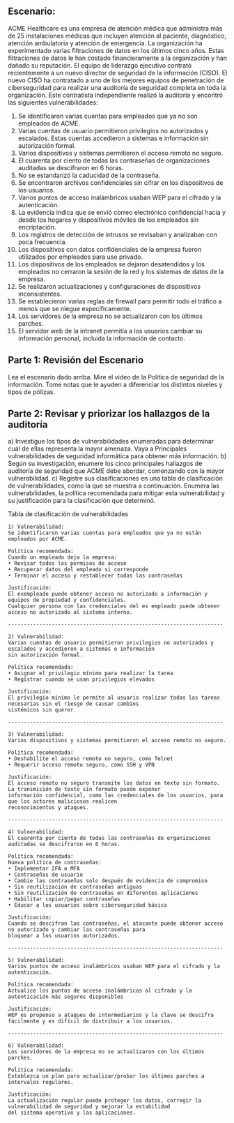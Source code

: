 ## Escenario:

ACME Healthcare es una empresa de atención médica que administra más de 25 instalaciones médicas que incluyen atención 
al paciente, diagnóstico, atención ambulatoria y atención de emergencia. La organización ha experimentado varias 
filtraciones de datos en los últimos cinco años. Estas filtraciones de datos le han costado financieramente a la 
organización y han dañado su reputación.
El equipo de liderazgo ejecutivo contrató recientemente a un nuevo director de seguridad de la información (CISO). El
nuevo CISO ha contratado a uno de los mejores equipos de penetración de ciberseguridad para realizar una auditoría de 
seguridad completa en toda la organización. Este contratista independiente realizó la auditoría y encontró las 
siguientes vulnerabilidades:

1) Se identificaron varias cuentas para empleados que ya no son empleados de ACME.
2) Varias cuentas de usuario permitieron privilegios no autorizados y escalados. Estas cuentas accedieron a sistemas e 
información sin autorización formal.
3) Varios dispositivos y sistemas permitieron el acceso remoto no seguro.
4) El cuarenta por ciento de todas las contraseñas de organizaciones auditadas se descifraron en 6 horas.
5) No se estandarizó la caducidad de la contraseña.
6) Se encontraron archivos confidenciales sin cifrar en los dispositivos de los usuarios.
7) Varios puntos de acceso inalámbricos usaban WEP para el cifrado y la autenticación.
8) La evidencia indica que se envió correo electrónico confidencial hacia y desde los hogares y dispositivos móviles de
los empleados sin encriptación.
9) Los registros de detección de intrusos se revisaban y analizaban con poca frecuencia.
10) Los dispositivos con datos confidenciales de la empresa fueron utilizados por empleados para uso privado.
11) Los dispositivos de los empleados se dejaron desatendidos y los empleados no cerraron la sesión de la red y los 
sistemas de datos de la empresa.
12) Se realizaron actualizaciones y configuraciones de dispositivos inconsistentes.
13) Se establecieron varias reglas de firewall para permitir todo el tráfico a menos que se niegue específicamente.
14) Los servidores de la empresa no se actualizaron con los últimos parches.
15) El servidor web de la intranet permitía a los usuarios cambiar su información personal, incluida la información de 
contacto.

## Parte 1: Revisión del Escenario

Lea el escenario dado arriba. Mire el video de la Política de seguridad de la información. Tome notas que le ayuden a 
diferenciar los distintos niveles y tipos de pólizas.

## Parte 2: Revisar y priorizar los hallazgos de la auditoría

a) Investigue los tipos de vulnerabilidades enumeradas para determinar cuál de ellas representa la mayor amenaza. Vaya 
a Principales vulnerabilidades de seguridad informática para obtener más información.
b) Según su investigación, enumere los cinco principales hallazgos de auditoría de seguridad que ACME debe abordar, 
comenzando con la mayor vulnerabilidad.
c) Registre sus clasificaciones en una tabla de clasificación de vulnerabilidades, como la que se muestra a 
continuación. Enumera las vulnerabilidades, la política recomendada para mitigar esta vulnerabilidad y su 
justificación para la clasificación que determinó.

Tabla de clasificación de vulnerabilidades

    1) Vulnerabilidad:
    Se identificaron varias cuentas para empleados que ya no están empleados por ACME.

    Política recomendada:
    Cuando un empleado deja la empresa:
    • Revisar todos los permisos de acceso
    • Recuperar datos del empleado si corresponde
    • Terminar el acceso y restablecer todas las contraseñas

    Justificación:
    El exempleado puede obtener acceso no autorizado a información y equipos de propiedad y confidenciales.
    Cualquier persona con las credenciales del ex empleado puede obtener acceso no autorizado al sistema interno.
    
    ---------------------------------------------------------------------

    2) Vulnerabilidad:
    Varias cuentas de usuario permitieron privilegios no autorizados y escalados y accedieron a sistemas e información 
    sin autorización formal.
    
    Política recomendada:
    • Asignar el privilegio mínimo para realizar la tarea
    • Registrar cuando se usan privilegios elevados
    
    Justificación:
    El privilegio mínimo le permite al usuario realizar todas las tareas necesarias sin el riesgo de causar cambios 
    sistémicos sin querer.

    ---------------------------------------------------------------------

    3) Vulnerabilidad:
    Varios dispositivos y sistemas permitieron el acceso remoto no seguro.
    
    Política recomendada:
    • Deshabilite el acceso remoto no seguro, como Telnet
    • Requerir acceso remoto seguro, como SSH y VPN
    
    Justificación:
    El acceso remoto no seguro transmite los datos en texto sin formato. La transmisión de texto sin formato puede exponer 
    información confidencial, como las credenciales de los usuarios, para que los actores maliciosos realicen 
    reconocimientos y ataques.

    ---------------------------------------------------------------------

    4) Vulnerabilidad:
    El cuarenta por ciento de todas las contraseñas de organizaciones auditadas se descifraron en 6 horas.
    
    Política recomendada:
    Nueva política de contraseñas:
    • Implementar 2FA o MFA
    • Contraseñas de usuario
    • Cambie las contraseñas solo después de evidencia de compromiso
    • Sin reutilización de contraseñas antiguas
    • Sin reutilización de contraseñas en diferentes aplicaciones
    • Habilitar copiar/pegar contraseñas
    • Educar a los usuarios sobre ciberseguridad básica
    
    Justificación:
    Cuando se descifran las contraseñas, el atacante puede obtener acceso no autorizado y cambiar las contraseñas para 
    bloquear a los usuarios autorizados.

    ---------------------------------------------------------------------

    5) Vulnerabilidad:
    Varios puntos de acceso inalámbricos usaban WEP para el cifrado y la autenticación.
    
    Política recomendada:
    Actualice los puntos de acceso inalámbricos al cifrado y la autenticación más seguros disponibles
    
    Justificación:
    WEP es propenso a ataques de intermediarios y la clave se descifra fácilmente y es difícil de distribuir a los usuarios.

    ---------------------------------------------------------------------

    6) Vulnerabilidad:
    Los servidores de la empresa no se actualizaron con los últimos parches.
    
    Política recomendada:
    Establezca un plan para actualizar/probar los últimos parches a intervalos regulares.
    
    Justificación:
    La actualización regular puede proteger los datos, corregir la vulnerabilidad de seguridad y mejorar la estabilidad 
    del sistema operativo y las aplicaciones.


